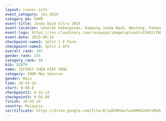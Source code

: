 ```yaml
---
layout: runner-info 
event_category: jbu-2019 
category_km: 50KM 
event-title: Janda Baik Ultra 2019
event-location: Sekolah Kebangsaan, Kampung Janda Baik, Bentong, Pahang, Malaysia 
event-logo: https://res.cloudinary.com/raceyaya/image/upload/v1569217009/logo/janda-baik_vch1pc.jpg 
event-date: 2019-09-14 
checkpoint-name2: Split 1 E Farm 
checkpoint-name3: Split 2 ATV 
overall_rank: 197
gender_rank: 155
category_rank: 58
bib: 52070
name: JEFFREY CHEW KIAT SENG
category: 50KM Men Veteran
gender: Male
time: 10-43-24
start: 0-00.0
checkpoint2: 4-31-13
checkpoint3: 9-56-09
finish: 10-43-24
country: Malaysia
cerrtificate: https-//drive.google.com/file/d/1w036M4arSx8XM6k2dGYiM3dwJB5wuCSA/view?usp=sharing
---
```

